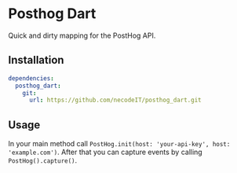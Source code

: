 # Posthog Dart

Quick and dirty mapping for the PostHog API.

## Installation

```yaml
dependencies:
  posthog_dart:
    git:
      url: https://github.com/necodeIT/posthog_dart.git
```

## Usage

In your main method call `PostHog.init(host: 'your-api-key', host: 'example.com')`. After that you can capture events by calling `PostHog().capture()`.
